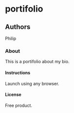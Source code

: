 # portifolio

## Authors
Philip

### About
This is a portifolio about my bio.

#### Instructions
Launch using any browser.

#### License
Free product.
